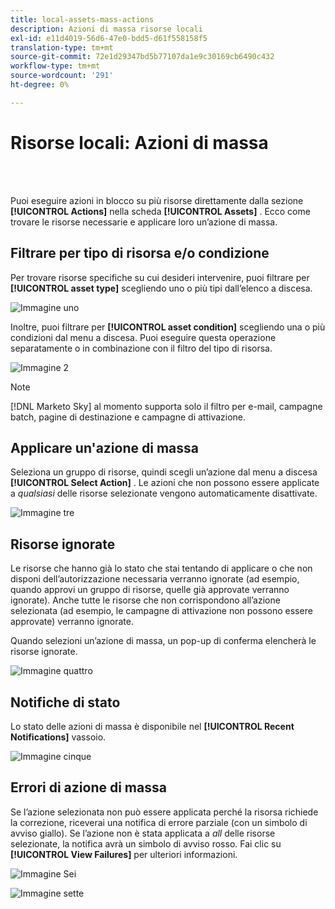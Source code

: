 ```yaml
---
title: local-assets-mass-actions
description: Azioni di massa risorse locali
exl-id: e11d4019-56d6-47e0-bdd5-d61f558158f5
translation-type: tm+mt
source-git-commit: 72e1d29347bd5b77107da1e9c30169cb6490c432
workflow-type: tm+mt
source-wordcount: '291'
ht-degree: 0%

---
```


# Risorse locali: Azioni di massa

<br> 

Puoi eseguire azioni in blocco su più risorse direttamente dalla sezione **[!UICONTROL Actions]** nella scheda **[!UICONTROL Assets]** . Ecco come trovare le risorse necessarie e applicare loro un’azione di massa.

## Filtrare per tipo di risorsa e/o condizione

Per trovare risorse specifiche su cui desideri intervenire, puoi filtrare per **[!UICONTROL asset type]** scegliendo uno o più tipi dall’elenco a discesa.

![Immagine uno](/help/sky/assets/programs/local-assets-mass-actions/local-assets-mass-actions-1.png)

Inoltre, puoi filtrare per **[!UICONTROL asset condition]** scegliendo una o più condizioni dal menu a discesa. Puoi eseguire questa operazione separatamente o in combinazione con il filtro del tipo di risorsa.

![Immagine 2](/help/sky/assets/programs/local-assets-mass-actions/local-assets-mass-actions-2.png)

>[!NOTE]
>
>[!DNL Marketo Sky] al momento supporta solo il filtro per e-mail, campagne batch, pagine di destinazione e campagne di attivazione.

## Applicare un&#39;azione di massa

Seleziona un gruppo di risorse, quindi scegli un’azione dal menu a discesa **[!UICONTROL Select Action]** . Le azioni che non possono essere applicate a _qualsiasi_ delle risorse selezionate vengono automaticamente disattivate.

![Immagine tre](/help/sky/assets/programs/local-assets-mass-actions/local-assets-mass-actions-3.png)

## Risorse ignorate

Le risorse che hanno già lo stato che stai tentando di applicare o che non disponi dell’autorizzazione necessaria verranno ignorate (ad esempio, quando approvi un gruppo di risorse, quelle già approvate verranno ignorate). Anche tutte le risorse che non corrispondono all’azione selezionata (ad esempio, le campagne di attivazione non possono essere approvate) verranno ignorate.

Quando selezioni un’azione di massa, un pop-up di conferma elencherà le risorse ignorate.

![Immagine quattro](/help/sky/assets/programs/local-assets-mass-actions/local-assets-mass-actions-4.png)

## Notifiche di stato

Lo stato delle azioni di massa è disponibile nel **[!UICONTROL Recent Notifications]** vassoio.

![Immagine cinque](/help/sky/assets/programs/local-assets-mass-actions/local-assets-mass-actions-5.png)

## Errori di azione di massa

Se l’azione selezionata non può essere applicata perché la risorsa richiede la correzione, riceverai una notifica di errore parziale (con un simbolo di avviso giallo). Se l’azione non è stata applicata a _all_ delle risorse selezionate, la notifica avrà un simbolo di avviso rosso. Fai clic su **[!UICONTROL View Failures]** per ulteriori informazioni.

![Immagine Sei](/help/sky/assets/programs/local-assets-mass-actions/local-assets-mass-actions-6.png)

![Immagine sette](/help/sky/assets/programs/local-assets-mass-actions/local-assets-mass-actions-7.png)
